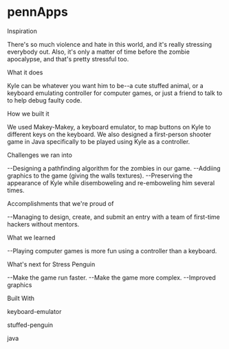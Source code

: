 # pennApps

Inspiration

There's so much violence and hate in this world, and it's really stressing everybody out. Also, it's only a matter of time before the zombie apocalypse, and that's pretty stressful too.

What it does

Kyle can be whatever you want him to be--a cute stuffed animal, or a keyboard emulating controller for computer games, or just a friend to talk to to help debug faulty code.

How we built it

We used Makey-Makey, a keyboard emulator, to map buttons on Kyle to different keys on the keyboard. We also designed a first-person shooter game in Java specifically to be played using Kyle as a controller.

Challenges we ran into

--Designing a pathfinding algorithm for the zombies in our game. --Addiing graphics to the game (giving the walls textures). --Preserving the appearance of Kyle while disemboweling and re-emboweling him several times.

Accomplishments that we're proud of

--Managing to design, create, and submit an entry with a team of first-time hackers without mentors.

What we learned

--Playing computer games is more fun using a controller than a keyboard.

What's next for Stress Penguin

--Make the game run faster. --Make the game more complex. --Improved graphics


Built With

keyboard-emulator


stuffed-penguin



java

